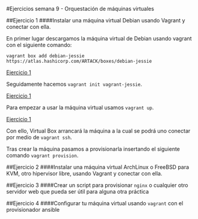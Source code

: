 #Ejercicios semana 9 - Orquestación de máquinas virtuales

##Ejercicio 1
####Instalar una máquina virtual Debian usando Vagrant y conectar con ella.

En primer lugar descargamos la máquina virtual de Debian usando vagrant con el siguiente comando:

`vagrant box add debian-jessie https://atlas.hashicorp.com/ARTACK/boxes/debian-jessie`

[Ejercicio 1](https://github.com/STiago/Pictures/blob/master/orquestacion1.png)

Seguidamente hacemos `vagrant init vagrant-jessie`.

[Ejercicio 1](https://github.com/STiago/Pictures/blob/master/orquestacion2.png)

Para empezar a usar la máquina virtual usamos `vagrant up`. 

[Ejercicio 1](https://github.com/STiago/Pictures/blob/master/orquestacion3.png)

Con ello, Virtual Box arrancará la máquina a la cual se podrá uno conectar por medio de `vagrant ssh`.

Tras crear la máquina pasamos a provisionarla insertando el siguiente comando `vagrant provision`.


##Ejercicio 2
####Instalar una máquina virtual ArchLinux o FreeBSD para KVM, otro hipervisor libre, usando Vagrant y conectar con ella. 


##Ejercicio 3
####Crear un script para provisionar `nginx` o cualquier otro servidor web que pueda ser útil para alguna otra práctica


##Ejercicio 4
####Configurar tu máquina virtual usando `vagrant` con el provisionador ansible

